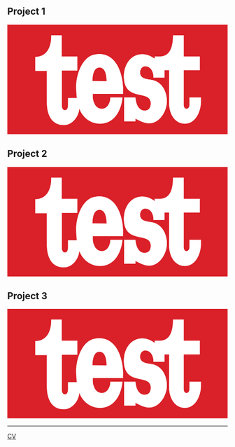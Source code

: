 ## Project 1
[<img src="./test.png" height="250px" width="100%" >](./Blank.pdf)

## Project 2
[<img src="./test.png" height="250px" width="100%" >](./Blank.pdf)

## Project 3
[<img src="./test.png" height="250px" width="100%" >](./Blank.pdf)

---
[CV](./Blank.pdf)
